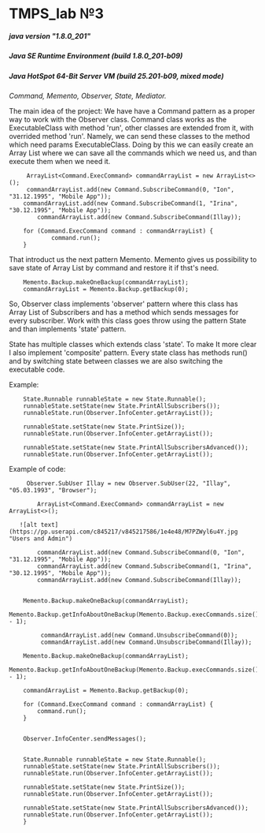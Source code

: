 # TMPS_lab №3
##### java version "1.8.0_201"
##### Java SE Runtime Environment (build 1.8.0_201-b09)
##### Java HotSpot 64-Bit Server VM (build 25.201-b09, mixed mode)
*Command, Memento, Observer, State, Mediator.*

The main idea of the project:
We have have a Command pattern as a proper way to work with the Observer class.
Command class works as the ExecutableClass with method 'run', other classes are extended from it, with overrided method 'run'. Namely, we can send these classes to the method which need params ExecutableClass. Doing by this we can easily create an Array List where we can save all the commands which we need us, and than execute them when we need it.

```
     ArrayList<Command.ExecCommand> commandArrayList = new ArrayList<>();
     commandArrayList.add(new Command.SubscribeCommand(0, "Ion", "31.12.1995", "Mobile App"));
    commandArrayList.add(new Command.SubscribeCommand(1, "Irina", "30.12.1995", "Mobile App"));
        commandArrayList.add(new Command.SubscribeCommand(Illay));

    for (Command.ExecCommand command : commandArrayList) {
            command.run();
    }
```
That introduct us the next pattern Memento.
Memento gives us possibility to save state of Array List by command and restore it if thst's need.

```
    Memento.Backup.makeOneBackup(commandArrayList);
    commandArrayList = Memento.Backup.getBackup(0);
```
So, Observer class implements 'observer' pattern where this class has Array List of Subscribers and has a method which sends messages for every subscriber. Work with this class goes throw using the pattern State and than implements 'state' pattern.

State has multiple classes which extends class 'state'. To make It more clear I also implement 'composite' pattern. Every state class has methods run() and by switching  state between classes we are also switching the executable code.

Example:
```
    State.Runnable runnableState = new State.Runnable();
    runnableState.setState(new State.PrintAllSubscribers());
    runnableState.run(Observer.InfoCenter.getArrayList());

    runnableState.setState(new State.PrintSize());
    runnableState.run(Observer.InfoCenter.getArrayList());

    runnableState.setState(new State.PrintAllSubscribersAdvanced());
    runnableState.run(Observer.InfoCenter.getArrayList());
```

Example of code:
```
     Observer.SubUser Illay = new Observer.SubUser(22, "Illay", "05.03.1993", "Browser");

        ArrayList<Command.ExecCommand> commandArrayList = new ArrayList<>();
```
       ![alt text](https://pp.userapi.com/c845217/v845217586/1e4e48/M7PZWyl6u4Y.jpg "Users and Admin")
       
```
        commandArrayList.add(new Command.SubscribeCommand(0, "Ion", "31.12.1995", "Mobile App"));
        commandArrayList.add(new Command.SubscribeCommand(1, "Irina", "30.12.1995", "Mobile App"));
        commandArrayList.add(new Command.SubscribeCommand(Illay)); 


    Memento.Backup.makeOneBackup(commandArrayList);
    Memento.Backup.getInfoAboutOneBackup(Memento.Backup.execCommands.size() - 1);

         commandArrayList.add(new Command.UnsubscribeCommand(0));
         commandArrayList.add(new Command.UnsubscribeCommand(Illay));

    Memento.Backup.makeOneBackup(commandArrayList);
    Memento.Backup.getInfoAboutOneBackup(Memento.Backup.execCommands.size() - 1);

    commandArrayList = Memento.Backup.getBackup(0);

    for (Command.ExecCommand command : commandArrayList) {
        command.run();
    }


    Observer.InfoCenter.sendMessages();


    State.Runnable runnableState = new State.Runnable();
    runnableState.setState(new State.PrintAllSubscribers());
    runnableState.run(Observer.InfoCenter.getArrayList());

    runnableState.setState(new State.PrintSize());
    runnableState.run(Observer.InfoCenter.getArrayList());

    runnableState.setState(new State.PrintAllSubscribersAdvanced());
    runnableState.run(Observer.InfoCenter.getArrayList());
    }
```

